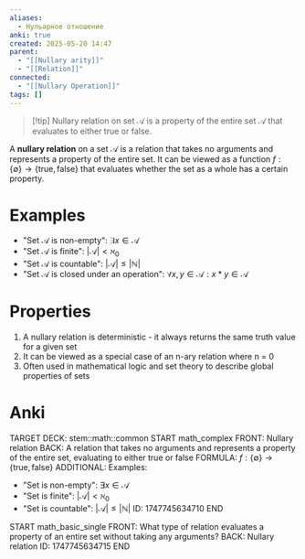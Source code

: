 ```yaml
---
aliases:
  - Нульарное отношение
anki: true
created: 2025-05-20 14:47
parent:
  - "[[Nullary arity]]"
  - "[[Relation]]"
connected:
  - "[[Nullary Operation]]"
tags: []
---
```


> [!tip] Nullary relation on set $\mathcal{A}$
> is a property of the entire set $\mathcal{A}$ that evaluates to either true or false.

A **nullary relation** on a set $\mathcal{A}$ is a relation that takes no arguments and represents a property of the entire set. It can be viewed as a function $f: \{\emptyset\} \to \{\text{true}, \text{false}\}$ that evaluates whether the set as a whole has a certain property.

# Examples
- "Set $\mathcal{A}$ is non-empty": $\exists x \in \mathcal{A}$
- "Set $\mathcal{A}$ is finite": $|\mathcal{A}| < \aleph_0$
- "Set $\mathcal{A}$ is countable": $|\mathcal{A}| \leq |\mathbb{N}|$
- "Set $\mathcal{A}$ is closed under an operation": $\forall x,y \in \mathcal{A}: x * y \in \mathcal{A}$

# Properties
1. A nullary relation is deterministic - it always returns the same truth value for a given set
2. It can be viewed as a special case of an n-ary relation where n = 0
3. Often used in mathematical logic and set theory to describe global properties of sets

# Anki
TARGET DECK: stem::math::common
START
math_complex
FRONT: Nullary relation
BACK: A relation that takes no arguments and represents a property of the entire set, evaluating to either true or false
FORMULA: $f: \{\emptyset\} \to \{\text{true}, \text{false}\}$
ADDITIONAL: Examples:
- "Set is non-empty": $\exists x \in \mathcal{A}$
- "Set is finite": $|\mathcal{A}| < \aleph_0$
- "Set is countable": $|\mathcal{A}| \leq |\mathbb{N}|$
ID: 1747745634710
END

START
math_basic_single
FRONT: What type of relation evaluates a property of an entire set without taking any arguments?
BACK: Nullary relation
ID: 1747745634715
END
